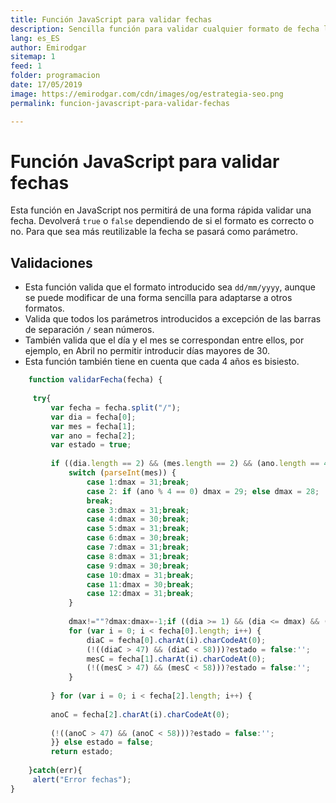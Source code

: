 ```yaml
---
title: Función JavaScript para validar fechas
description: Sencilla función para validar cualquier formato de fecha lista para incluir en tus proyectos
lang: es_ES
author: Emirodgar
sitemap: 1
feed: 1
folder: programacion
date: 17/05/2019
image: https://emirodgar.com/cdn/images/og/estrategia-seo.png
permalink: funcion-javascript-para-validar-fechas

---
```

# Función JavaScript para validar fechas

Esta función en JavaScript nos permitirá de una forma rápida validar una fecha. Devolverá ```true``` o ```false``` dependiendo de si el formato es correcto o no. Para que sea más reutilizable la fecha se pasará como parámetro.  

## Validaciones

- Esta función valida que el formato introducido sea ```dd/mm/yyyy```, aunque se puede modificar de una forma sencilla para adaptarse a otros formatos.  
- Valida que todos los parámetros introducidos a excepción de las barras de separación ```/``` sean números.  
- También valida que el día y el mes se correspondan entre ellos, por ejemplo, en Abril no permitir introducir días mayores de 30.  
- Esta función también tiene en cuenta que cada 4 años es bisiesto.

```javascript
    function validarFecha(fecha) {  
      
     try{        
	     var fecha = fecha.split("/");        
	     var dia = fecha[0];        
	     var mes = fecha[1];        
	     var ano = fecha[2];        
	     var estado = true;  
	      
	     if ((dia.length == 2) && (mes.length == 2) && (ano.length == 4)) {        
		     switch (parseInt(mes)) {        
			     case 1:dmax = 31;break;        
			     case 2: if (ano % 4 == 0) dmax = 29; else dmax = 28;        
			     break;        
			     case 3:dmax = 31;break;        
			     case 4:dmax = 30;break;        
			     case 5:dmax = 31;break;        
			     case 6:dmax = 30;break;        
			     case 7:dmax = 31;break;        
			     case 8:dmax = 31;break;        
			     case 9:dmax = 30;break;        
			     case 10:dmax = 31;break;       
			     case 11:dmax = 30;break;      
			     case 12:dmax = 31;break;       
		     }  
	           
		     dmax!=""?dmax:dmax=-1;if ((dia >= 1) && (dia <= dmax) && (mes >= 1) && (mes <= 12)) {        
		     for (var i = 0; i < fecha[0].length; i++) {         
			     diaC = fecha[0].charAt(i).charCodeAt(0);        
			     (!((diaC > 47) && (diaC < 58)))?estado = false:'';       
			     mesC = fecha[1].charAt(i).charCodeAt(0);        
			     (!((mesC > 47) && (mesC < 58)))?estado = false:'';       
		     }  
	      
	     } for (var i = 0; i < fecha[2].length; i++) {  
	      
	     anoC = fecha[2].charAt(i).charCodeAt(0);  
	      
	     (!((anoC > 47) && (anoC < 58)))?estado = false:'';        
	     }} else estado = false;        
	     return estado;    
         
    }catch(err){  
     alert("Error fechas");    
}
```
<!--stackedit_data:
eyJoaXN0b3J5IjpbLTE4NzM2Njk5MzFdfQ==
-->